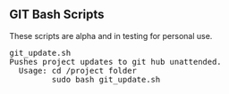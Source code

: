 
<html xmlns="http://www.w3.org/1999/xhtml" xml:lang="en" lang="en">
<head>
   <meta http-equiv="Content-Type" content="text/html; charset=utf-8"/>

   <title></title>
   <style type="text/css" title="currentStyle">
   </style>
   
   <script type="text/javascript"> 
   </script>

</head>
<body>
<h2>GIT Bash Scripts </h2>
These scripts are alpha and in testing for personal use.<br>

<pre>
git_update.sh 
Pushes project updates to git hub unattended.
  Usage: cd /project folder
         sudo bash git_update.sh
         
</pre>

</body>
</html>